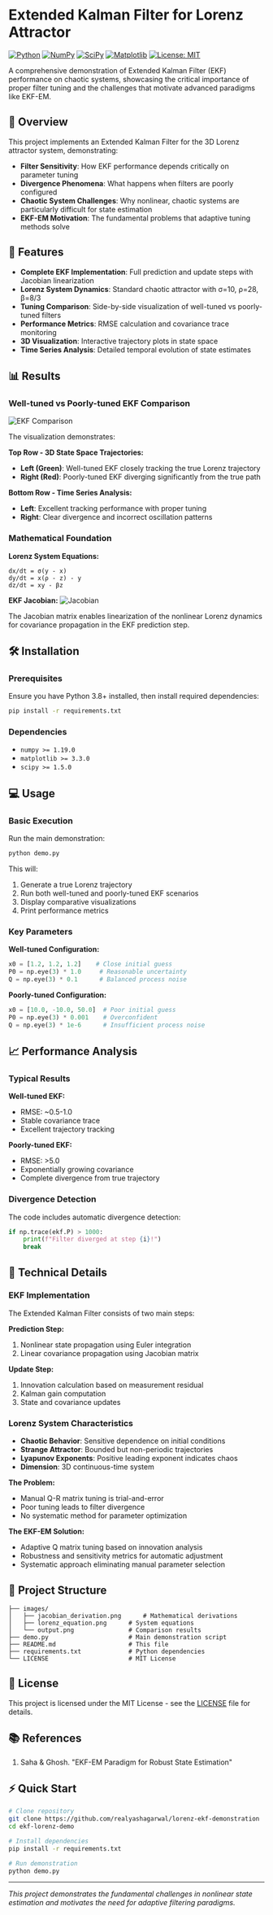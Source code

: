# Extended Kalman Filter for Lorenz Attractor

[![Python](https://img.shields.io/badge/Python-3.8%2B-blue.svg)](https://python.org)
[![NumPy](https://img.shields.io/badge/NumPy-1.19%2B-orange.svg)](https://numpy.org)
[![SciPy](https://img.shields.io/badge/SciPy-1.5%2B-red.svg)](https://scipy.org)
[![Matplotlib](https://img.shields.io/badge/Matplotlib-3.3%2B-green.svg)](https://matplotlib.org)
[![License: MIT](https://img.shields.io/badge/License-MIT-yellow.svg)](LICENSE)

A comprehensive demonstration of Extended Kalman Filter (EKF) performance on chaotic systems, showcasing the critical importance of proper filter tuning and the challenges that motivate advanced paradigms like EKF-EM.

## 🎯 Overview

This project implements an Extended Kalman Filter for the 3D Lorenz attractor system, demonstrating:

- **Filter Sensitivity**: How EKF performance depends critically on parameter tuning
- **Divergence Phenomena**: What happens when filters are poorly configured
- **Chaotic System Challenges**: Why nonlinear, chaotic systems are particularly difficult for state estimation
- **EKF-EM Motivation**: The fundamental problems that adaptive tuning methods solve

## 🚀 Features

- **Complete EKF Implementation**: Full prediction and update steps with Jacobian linearization
- **Lorenz System Dynamics**: Standard chaotic attractor with σ=10, ρ=28, β=8/3
- **Tuning Comparison**: Side-by-side visualization of well-tuned vs poorly-tuned filters
- **Performance Metrics**: RMSE calculation and covariance trace monitoring
- **3D Visualization**: Interactive trajectory plots in state space
- **Time Series Analysis**: Detailed temporal evolution of state estimates

## 📊 Results

### Well-tuned vs Poorly-tuned EKF Comparison

![EKF Comparison](images/output.png)

The visualization demonstrates:

**Top Row - 3D State Space Trajectories:**
- **Left (Green)**: Well-tuned EKF closely tracking the true Lorenz trajectory
- **Right (Red)**: Poorly-tuned EKF diverging significantly from the true path

**Bottom Row - Time Series Analysis:**
- **Left**: Excellent tracking performance with proper tuning
- **Right**: Clear divergence and incorrect oscillation patterns

### Mathematical Foundation

**Lorenz System Equations:**
```
dx/dt = σ(y - x)
dy/dt = x(ρ - z) - y  
dz/dt = xy - βz
```

**EKF Jacobian:**
![Jacobian](images/jacobian_deriva.png)

The Jacobian matrix enables linearization of the nonlinear Lorenz dynamics for covariance propagation in the EKF prediction step.

## 🛠️ Installation

### Prerequisites

Ensure you have Python 3.8+ installed, then install required dependencies:

```bash
pip install -r requirements.txt
```

### Dependencies

- `numpy >= 1.19.0`
- `matplotlib >= 3.3.0`
- `scipy >= 1.5.0`

## 💻 Usage

### Basic Execution

Run the main demonstration:

```bash
python demo.py
```

This will:
1. Generate a true Lorenz trajectory
2. Run both well-tuned and poorly-tuned EKF scenarios
3. Display comparative visualizations
4. Print performance metrics

### Key Parameters

**Well-tuned Configuration:**
```python
x0 = [1.2, 1.2, 1.2]    # Close initial guess
P0 = np.eye(3) * 1.0     # Reasonable uncertainty
Q = np.eye(3) * 0.1      # Balanced process noise
```

**Poorly-tuned Configuration:**
```python
x0 = [10.0, -10.0, 50.0]  # Poor initial guess
P0 = np.eye(3) * 0.001    # Overconfident
Q = np.eye(3) * 1e-6      # Insufficient process noise
```

## 📈 Performance Analysis

### Typical Results

**Well-tuned EKF:**
- RMSE: ~0.5-1.0
- Stable covariance trace
- Excellent trajectory tracking

**Poorly-tuned EKF:**
- RMSE: >5.0
- Exponentially growing covariance
- Complete divergence from true trajectory

### Divergence Detection

The code includes automatic divergence detection:

```python
if np.trace(ekf.P) > 1000:
    print(f"Filter diverged at step {i}!")
    break
```

## 🔬 Technical Details

### EKF Implementation

The Extended Kalman Filter consists of two main steps:

**Prediction Step:**
1. Nonlinear state propagation using Euler integration
2. Linear covariance propagation using Jacobian matrix

**Update Step:**
1. Innovation calculation based on measurement residual
2. Kalman gain computation
3. State and covariance updates

### Lorenz System Characteristics

- **Chaotic Behavior**: Sensitive dependence on initial conditions
- **Strange Attractor**: Bounded but non-periodic trajectories  
- **Lyapunov Exponents**: Positive leading exponent indicates chaos
- **Dimension**: 3D continuous-time system

**The Problem:**
- Manual Q-R matrix tuning is trial-and-error
- Poor tuning leads to filter divergence
- No systematic method for parameter optimization

**The EKF-EM Solution:**
- Adaptive Q matrix tuning based on innovation analysis
- Robustness and sensitivity metrics for automatic adjustment
- Systematic approach eliminating manual parameter selection

## 📁 Project Structure

```
├── images/
│   ├── jacobian_derivation.png      # Mathematical derivations
│   ├── lorenz_equation.png      # System equations
│   └── output.png               # Comparison results
├── demo.py                      # Main demonstration script
├── README.md                    # This file
├── requirements.txt             # Python dependencies
└── LICENSE                      # MIT License
```

## 📄 License

This project is licensed under the MIT License - see the [LICENSE](LICENSE) file for details.

## 📚 References

1. Saha & Ghosh. "EKF-EM Paradigm for Robust State Estimation"

## ⚡ Quick Start

```bash
# Clone repository
git clone https://github.com/realyashagarwal/lorenz-ekf-demonstration
cd ekf-lorenz-demo

# Install dependencies  
pip install -r requirements.txt

# Run demonstration
python demo.py
```

---

*This project demonstrates the fundamental challenges in nonlinear state estimation and motivates the need for adaptive filtering paradigms.*
